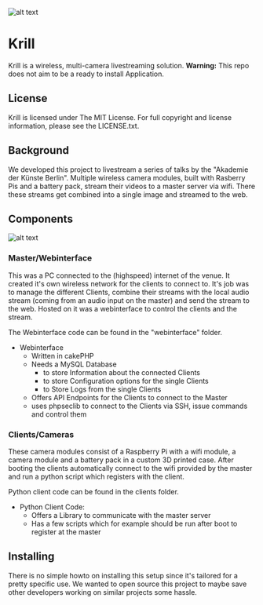 ![alt text][logo]
# Krill
Krill is a wireless, multi-camera livestreaming solution. **Warning:** This repo does not aim to be a ready to install Application.

## License
Krill is licensed under The MIT License.
For full copyright and license information, please see the LICENSE.txt.

## Background
We developed this project to livestream a series of talks by the "Akademie der Künste Berlin". Multiple wireless camera modules, built with Rasberry Pis and a battery pack, stream their videos to a master server via wifi. There these streams get combined into a single image and streamed to the web.

## Components
![alt text][detail]

### Master/Webinterface
This was a PC connected to the (highspeed) internet of the venue. It created it's own wireless network for the clients to connect to. It's job was to manage the different Clients, combine their streams with the local audio stream (coming from an audio input on the master) and send the stream to the web. Hosted on it was a webinterface to control the clients and the stream.

The Webinterface code can be found in the "webinterface" folder.

* Webinterface
  * Written in cakePHP
  * Needs a MySQL Database
    * to store Information about the connected Clients
    * to store Configuration options for the single Clients
    * to Store Logs from the single Clients
  *  Offers API Endpoints for the Clients to connect to the Master
  * uses phpseclib to connect to the Clients via SSH, issue commands and control them

### Clients/Cameras
These camera modules consist of a Raspberry Pi with a wifi module, a camera module and a battery pack in a custom 3D printed case. After booting the clients automatically connect to the wifi provided by the master and run a python script which registers with the client.

Python client code can be found in the clients folder.

* Python Client Code:
  * Offers a Library to communicate with the master server
  * Has a few scripts which for example should be run after boot to register at the master

## Installing

There is no simple howto on installing this setup since it's tailored for a pretty specific use. We wanted to open source this project to maybe save other developers working on similar projects some hassle.


[logo]: http://www.apeunit.com/wp-content/uploads/2015/04/Krill_003.png "Krill Image"

[detail]: http://www.apeunit.com/wp-content/uploads/2015/04/Krill_02_2.png "Krill Details"
